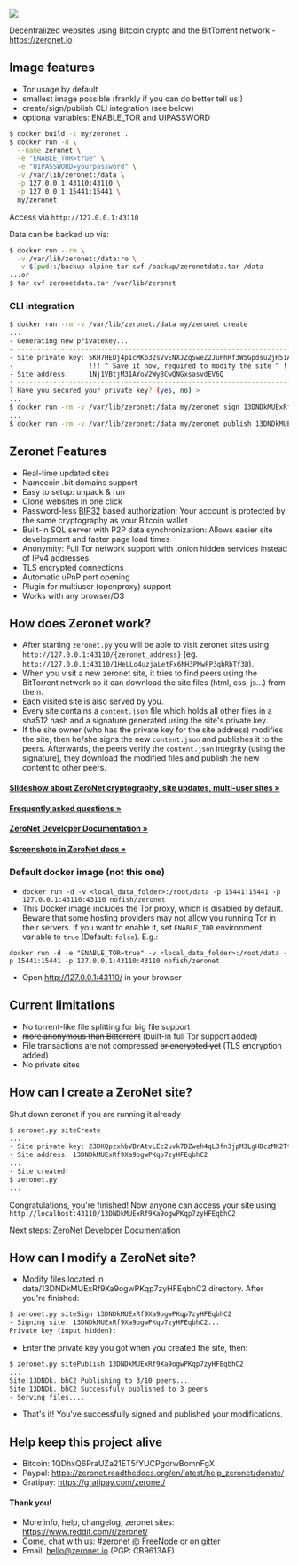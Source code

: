 [![](https://images.microbadger.com/badges/image/rigelk/zeronet.svg)](https://hub.docker.com/r/rigelk/zeronet "Click to view the image on Docker Hub")

Decentralized websites using Bitcoin crypto and the BitTorrent network - https://zeronet.io

## Image features
 * Tor usage by default
 * smallest image possible (frankly if you can do better tell us!)
 * create/sign/publish CLI integration (see below)
 * optional variables: ENABLE_TOR and UIPASSWORD

```bash
$ docker build -t my/zeronet .
$ docker run -d \
  --name zeronet \
  -e "ENABLE_TOR=true" \
  -e "UIPASSWORD=yourpassword" \
  -v /var/lib/zeronet:/data \
  -p 127.0.0.1:43110:43110 \
  -p 127.0.0.1:15441:15441 \
  my/zeronet
```

Access via `http://127.0.0.1:43110`

Data can be backed up via:

```bash
$ docker run --rm \
  -v /var/lib/zeronet:/data:ro \
  -v $(pwd):/backup alpine tar cvf /backup/zeronetdata.tar /data
...or
$ tar cvf zeronetdata.tar /var/lib/zeronet
```

### CLI integration

```bash
$ docker run -rm -v /var/lib/zeronet:/data my/zeronet create
...
- Generating new privatekey...
- ----------------------------------------------------------------------
- Site private key: 5KH7HEDj4p1cMKb32sVvENXJZqSweZ2JuPhRf3W5Gpdsu2jH51A
-                   !!! ^ Save it now, required to modify the site ^ !!!
- Site address:     1Nj1VBtjM31AYoV2Wy8CwQNGxsasvdEV6Q
- ----------------------------------------------------------------------
? Have you secured your private key? (yes, no) >
...
$ docker run -rm -v /var/lib/zeronet:/data my/zeronet sign 13DNDkMUExRf9Xa9ogwPKqp7zyHFEqbhC2
...
$ docker run -rm -v /var/lib/zeronet:/data my/zeronet publish 13DNDkMUExRf9Xa9ogwPKqp7zyHFEqbhC2
```

## Zeronet Features
 * Real-time updated sites
 * Namecoin .bit domains support
 * Easy to setup: unpack & run
 * Clone websites in one click
 * Password-less [BIP32](https://github.com/bitcoin/bips/blob/master/bip-0032.mediawiki)
   based authorization: Your account is protected by the same cryptography as your Bitcoin wallet
 * Built-in SQL server with P2P data synchronization: Allows easier site development and faster page load times
 * Anonymity: Full Tor network support with .onion hidden services instead of IPv4 addresses
 * TLS encrypted connections
 * Automatic uPnP port opening
 * Plugin for multiuser (openproxy) support
 * Works with any browser/OS


## How does Zeronet work?

* After starting `zeronet.py` you will be able to visit zeronet sites using
  `http://127.0.0.1:43110/{zeronet_address}` (eg.
  `http://127.0.0.1:43110/1HeLLo4uzjaLetFx6NH3PMwFP3qbRbTf3D`).
* When you visit a new zeronet site, it tries to find peers using the BitTorrent
  network so it can download the site files (html, css, js...) from them.
* Each visited site is also served by you.
* Every site contains a `content.json` file which holds all other files in a sha512 hash
  and a signature generated using the site's private key.
* If the site owner (who has the private key for the site address) modifies the
  site, then he/she signs the new `content.json` and publishes it to the peers.
  Afterwards, the peers verify the `content.json` integrity (using the
  signature), they download the modified files and publish the new content to
  other peers.

####  [Slideshow about ZeroNet cryptography, site updates, multi-user sites »](https://docs.google.com/presentation/d/1_2qK1IuOKJ51pgBvllZ9Yu7Au2l551t3XBgyTSvilew/pub?start=false&loop=false&delayms=3000)
####  [Frequently asked questions »](https://zeronet.readthedocs.org/en/latest/faq/)

####  [ZeroNet Developer Documentation »](https://zeronet.readthedocs.org/en/latest/site_development/getting_started/)

#### [Screenshots in ZeroNet docs »](https://zeronet.readthedocs.org/en/latest/using_zeronet/sample_sites/)


### Default docker image (not this one)
* `docker run -d -v <local_data_folder>:/root/data -p 15441:15441 -p 127.0.0.1:43110:43110 nofish/zeronet`
* This Docker image includes the Tor proxy, which is disabled by default. Beware that some
hosting providers may not allow you running Tor in their servers. If you want to enable it,
set `ENABLE_TOR` environment variable to `true` (Default: `false`). E.g.:

 `docker run -d -e "ENABLE_TOR=true" -v <local_data_folder>:/root/data -p 15441:15441 -p 127.0.0.1:43110:43110 nofish/zeronet`
* Open http://127.0.0.1:43110/ in your browser

## Current limitations

* No torrent-like file splitting for big file support
* ~~more anonymous than Bittorrent~~ (built-in full Tor support added)
* File transactions are not compressed ~~or encrypted yet~~ (TLS encryption added)
* No private sites


## How can I create a ZeroNet site?

Shut down zeronet if you are running it already

```bash
$ zeronet.py siteCreate
...
- Site private key: 23DKQpzxhbVBrAtvLEc2uvk7DZweh4qL3fn3jpM3LgHDczMK2TtYUq
- Site address: 13DNDkMUExRf9Xa9ogwPKqp7zyHFEqbhC2
...
- Site created!
$ zeronet.py
...
```

Congratulations, you're finished! Now anyone can access your site using
`http://localhost:43110/13DNDkMUExRf9Xa9ogwPKqp7zyHFEqbhC2`

Next steps: [ZeroNet Developer Documentation](https://zeronet.readthedocs.org/en/latest/site_development/getting_started/)


## How can I modify a ZeroNet site?

* Modify files located in data/13DNDkMUExRf9Xa9ogwPKqp7zyHFEqbhC2 directory.
  After you're finished:

```bash
$ zeronet.py siteSign 13DNDkMUExRf9Xa9ogwPKqp7zyHFEqbhC2
- Signing site: 13DNDkMUExRf9Xa9ogwPKqp7zyHFEqbhC2...
Private key (input hidden):
```

* Enter the private key you got when you created the site, then:

```bash
$ zeronet.py sitePublish 13DNDkMUExRf9Xa9ogwPKqp7zyHFEqbhC2
...
Site:13DNDk..bhC2 Publishing to 3/10 peers...
Site:13DNDk..bhC2 Successfuly published to 3 peers
- Serving files....
```

* That's it! You've successfully signed and published your modifications.


## Help keep this project alive

- Bitcoin: 1QDhxQ6PraUZa21ET5fYUCPgdrwBomnFgX
- Paypal: https://zeronet.readthedocs.org/en/latest/help_zeronet/donate/
- Gratipay: https://gratipay.com/zeronet/

#### Thank you!

* More info, help, changelog, zeronet sites: https://www.reddit.com/r/zeronet/
* Come, chat with us: [#zeronet @ FreeNode](https://kiwiirc.com/client/irc.freenode.net/zeronet) or on [gitter](https://gitter.im/HelloZeroNet/ZeroNet)
* Email: hello@zeronet.io (PGP: CB9613AE)
